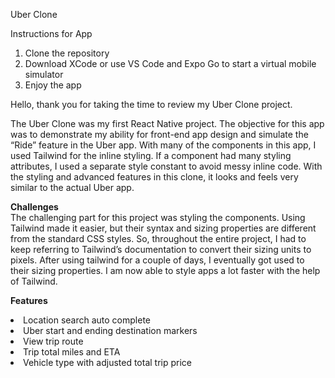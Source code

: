 Uber Clone

Instructions for App
1.	Clone the repository
2.	Download XCode or use VS Code and Expo Go to start a virtual mobile simulator
3.	Enjoy the app

Hello, thank you for taking the time to review my Uber Clone project.

The Uber Clone was my first React Native project. The objective for this app was to demonstrate my ability for front-end app design and simulate the “Ride” feature in the Uber app. With many of the components in this app, I used Tailwind for the inline styling. If a component had many styling attributes, I used a separate style constant to avoid messy inline code. With the styling and advanced features in this clone, it looks and feels very similar to the actual Uber app.

<b>Challenges</b><br/>
The challenging part for this project was styling the components. Using Tailwind made it easier, but their syntax and sizing properties are different from the standard CSS styles. So, throughout the entire project, I had to keep referring to Tailwind’s documentation to convert their sizing units to pixels. After using tailwind for a couple of days, I eventually got used to their sizing properties. I am now able to style apps a lot faster with the help of Tailwind.


<b>Features</b>
<li>Location search auto complete</li>
<li>Uber start and ending destination markers</li>
<li>View trip route</li>
<li>Trip total miles and ETA</li>
<li>Vehicle type with adjusted total trip price</li>
